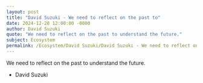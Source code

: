 ```yaml
---
layout: post
title: "David Suzuki - We need to reflect on the past to"
date: 2024-12-28 12:00:00 -0000
author: David Suzuki
quote: "We need to reflect on the past to understand the future."
subject: Ecosystem
permalink: /Ecosystem/David Suzuki/David Suzuki - We need to reflect on the past to
---
```


We need to reflect on the past to understand the future.

- David Suzuki

